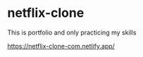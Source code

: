 # netflix-clone
This is portfolio and only practicing my skills


https://netflix-clone-com.netlify.app/